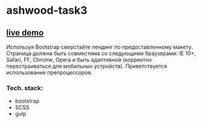 # ashwood-task3
## [live demo](https://mepfunc.github.io/ashwood-task3/)
Используя Bootstrap сверстайте лендинг по предоставленному макету. Страница должна быть совместима со следующими браузерами: IE 10+, Safari, FF, Chrome, Opera и быть адаптивной (корректно перестраиваться для мобильных устройств). Приветствуется использование препроцессоров.

### Tech. stack:
- bootstrap
- SCSS
- gulp
